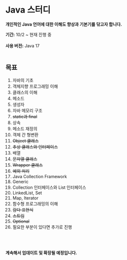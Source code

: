 # Java 스터디

**개인적인 Java 언어에 대한 이해도 향상과 기본기를 닦고자 합니다.**

**기간:** 10/2 ~ 현재 진행 중<br><br>
**사용 버전:** Java 17
<br><br>

## 목표

1. 자바의 기초
2. 객체지향 프로그래밍 이해
3. 클래스의 이해
4. 메소드
5. 생성자
6. 자바 메모리 구조
7. <s>static과 final</s>
8. 상속
9. 메소드 재정의
10. 객체 간 형변환
11. <s>Object 클래스</s>
12. <s>추상 클래스와 인터페이스</s>
13. 배열
14. <s>문자열 클래스</s>
15. <s>Wrapper 클래스</s>
16. <s>예외 처리</s>
17. Java Collection Framework
18. Generic
19. Collection 인터페이스와 List 인터페이스
20. LinkedList, Set
21. Map, Iterator
22. 함수형 프로그래밍의 이해
23. <s>람다 표현식</s>
24. <s>스트림</s>
25. <s>Optional</s>
26. 필요한 부분이 있다면 추가로 진행

<br><br><br>
**계속해서 업데이트 및 확장될 예정입니다.**

